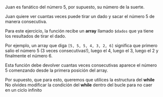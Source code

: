 Juan es fanático del número 5, por supuesto, su número de la suerte.

Juan quiere ver cuantas veces puede tirar un dado y sacar el número 5 de manera consecutiva.

Para este ejercicio, la función recibe un **array** llamado `$dados` que ya tiene los resultados de tirar el dado.

Por ejemplo, un array que diga `[5, 5, 5, 4, 3, 2, 6]` significa que primero salio el número 5 (3 veces consecutivas!), luego el 4, luego el 3, luego el 2 y finalmente el número 6.

Esta función debe devolver cuantas veces consecutivas aparece el número 5 comenzando desde la primera posición del array.

Por supuesto, que para esto, queremos que utilices la estructura del **while**
No olvides modificar la condición del **while** dentro del bucle para no caer en un ciclo infinito